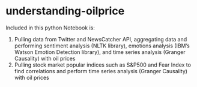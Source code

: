 # understanding-oilprice
Included in this python Notebook is:
1. Pulling data from Twitter and NewsCatcher API, aggregating data and performing sentiment analysis (NLTK library), emotions analysis (IBM’s Watson Emotion Detection library), and time series analysis (Granger Causality) with oil prices
2. Pulling stock market popular indices such as S&P500 and Fear Index to find correlations and perform time series analysis (Granger Causality) with oil prices

